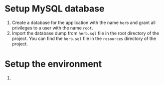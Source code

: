 # Setup MySQL database

1. Create a database for the application with the name `herb` and grant all privileges to a user with the name `root`.
2. Import the database dump from `herb.sql` file in the root directory of the project.
You can find the `herb.sql` file in the `resources` directory of the project.

# Setup the environment
1. 

